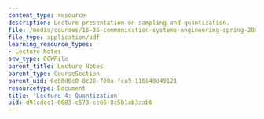 ```yaml
---
content_type: resource
description: Lecture presentation on sampling and quantization.
file: /media/courses/16-36-communication-systems-engineering-spring-2009/d91cdcc10683c573cc668c5b1ab3aab6_MIT16_36s09_lec04.pdf
file_type: application/pdf
learning_resource_types:
- Lecture Notes
ocw_type: OCWFile
parent_title: Lecture Notes
parent_type: CourseSection
parent_uid: 6c00d0c0-8c26-700a-fca9-116840d49121
resourcetype: Document
title: 'Lecture 4: Quantization'
uid: d91cdcc1-0683-c573-cc66-8c5b1ab3aab6
---
```

